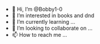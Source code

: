 - 👋 Hi, I’m @Bobby1-0
- 👀 I’m interested in books and dnd
- 🌱 I’m currently learning ...
- 💞️ I’m looking to collaborate on ...
- 📫 How to reach me ...

<!---
Bobby1-0/Bobby1-0 is a ✨ special ✨ repository because its `README.md` (this file) appears on your GitHub profile.
You can click the Preview link to take a look at your changes.
--->

